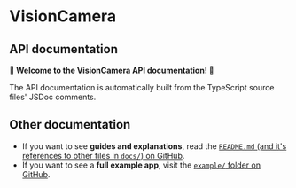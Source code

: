 # VisionCamera

## API documentation

**🚀 Welcome to the VisionCamera API documentation! 🚀**

The API documentation is automatically built from the TypeScript source files' JSDoc comments.

## Other documentation

* If you want to see **guides and explanations**, read the [`README.md` (and it's references to other files in `docs/`) on GitHub](https://github.com/cuvent/react-native-vision-camera/blob/main/README.md).
* If you want to see a **full example app**, visit the [`example/` folder on GitHub](https://github.com/cuvent/react-native-vision-camera/tree/main/example).

